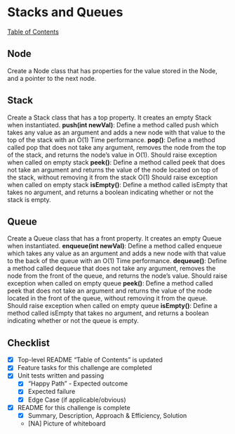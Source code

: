 # Stacks and Queues

[Table of Contents](./../../../../../../README.md)

## Node
Create a Node class that has properties for the value stored in the Node, and a pointer to the next node.
## Stack
Create a Stack class that has a top property. It creates an empty Stack when instantiated.
__push(int newVal)__:
Define a method called push which takes any value as an argument and adds a new node with that value to the top of the stack with an O(1) Time performance.
__pop()__:
Define a method called pop that does not take any argument, removes the node from the top of the stack, and returns the node’s value in O(1).
Should raise exception when called on empty stack
__peek()__:
Define a method called peek that does not take an argument and returns the value of the node located on top of the stack, without removing it from the stack O(1)
Should raise exception when called on empty stack
__isEmpty()__:
Define a method called isEmpty that takes no argument, and returns a boolean indicating whether or not the stack is empty.

## Queue
Create a Queue class that has a front property. It creates an empty Queue when instantiated.
__enqueue(int newVal)__:
Define a method called enqueue which takes any value as an argument and adds a new node with that value to the back of the queue with an O(1) Time performance.
__dequeue()__:
Define a method called dequeue that does not take any argument, removes the node from the front of the queue, and returns the node’s value.
Should raise exception when called on empty queue
__peek()__:
Define a method called peek that does not take an argument and returns the value of the node located in the front of the queue, without removing it from the queue.
Should raise exception when called on empty queue
__isEmpty()__:
Define a method called isEmpty that takes no argument, and returns a boolean indicating whether or not the queue is empty.

## Checklist
 - [x] Top-level README “Table of Contents” is updated
 - [x] Feature tasks for this challenge are completed
 - [x] Unit tests written and passing
     - [x] “Happy Path” - Expected outcome
     - [x] Expected failure
     - [x] Edge Case (if applicable/obvious)
 - [x] README for this challenge is complete
     - [x] Summary, Description, Approach & Efficiency, Solution
     - [NA] Picture of whiteboard
